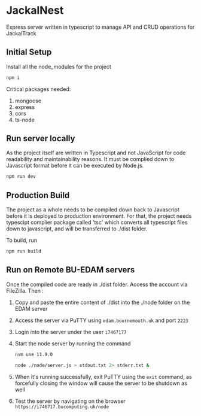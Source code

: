 # JackalNest
Express server written in typescript to manage API and CRUD operations for JackalTrack


## Initial Setup
Install all the node_modules for the project
```bash 
npm i
```
Critical packages needed: 
1. mongoose
2. express
3. cors
4. ts-node
## Run server locally
As the project itself are written in Typescript and not JavaScript for code readability and maintainability reasons. It must be complied down to Javascript format before it can be executed by Node.js. 
```bash
npm run dev
```

## Production Build 
The project as a whole needs to be compiled down back to Javascript before it is deployed to production environment. For that, the project needs typescipt complier package called 'tsc' which converts all typescript files down to javascript, and will be transferred to ./dist folder.

To build, run
```bash
npm run build
```

## Run on Remote BU-EDAM servers
Once the compiled code are ready in ./dist folder. Access the account via FileZilla. Then : 
1. Copy and paste the entire content of ./dist into the ./node folder on the EDAM server
2. Access the server via PuTTY using `edam.bournemouth.uk` and port `2223`
3. Login into the server under the user `i7467177`
4. Start the node server by running the command 
    ```bash
    nvm use 11.9.0

    node ./node/server.js > stdout.txt 2> stderr.txt &
    ```
5. When it's running successfully, exit PuTTY using the `exit` command, as forcefully closing the window will cause the server to be shutdown as well

6. Test the server by navigating on the browser `https://i746717.bucomputing.uk/node`

